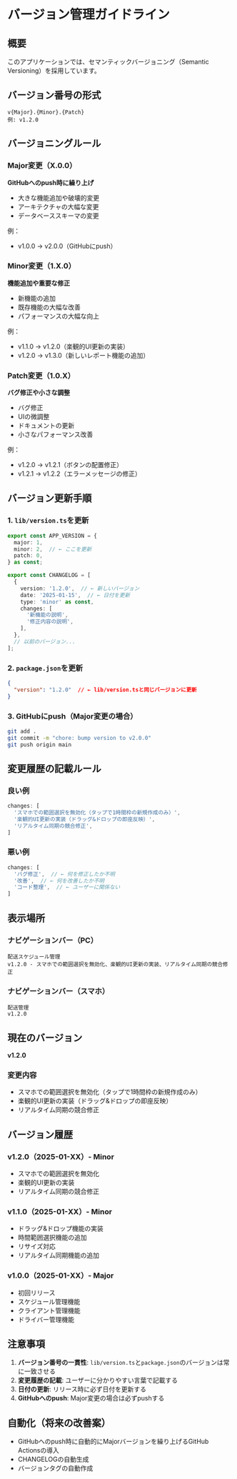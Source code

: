 # バージョン管理ガイドライン

## 概要

このアプリケーションでは、セマンティックバージョニング（Semantic Versioning）を採用しています。

## バージョン番号の形式

```
v{Major}.{Minor}.{Patch}
例: v1.2.0
```

## バージョニングルール

### Major変更（X.0.0）
**GitHubへのpush時に繰り上げ**

- 大きな機能追加や破壊的変更
- アーキテクチャの大幅な変更
- データベーススキーマの変更

例：
- v1.0.0 → v2.0.0（GitHubにpush）

### Minor変更（1.X.0）
**機能追加や重要な修正**

- 新機能の追加
- 既存機能の大幅な改善
- パフォーマンスの大幅な向上

例：
- v1.1.0 → v1.2.0（楽観的UI更新の実装）
- v1.2.0 → v1.3.0（新しいレポート機能の追加）

### Patch変更（1.0.X）
**バグ修正や小さな調整**

- バグ修正
- UIの微調整
- ドキュメントの更新
- 小さなパフォーマンス改善

例：
- v1.2.0 → v1.2.1（ボタンの配置修正）
- v1.2.1 → v1.2.2（エラーメッセージの修正）

## バージョン更新手順

### 1. `lib/version.ts`を更新

```typescript
export const APP_VERSION = {
  major: 1,
  minor: 2,  // ← ここを更新
  patch: 0,
} as const;

export const CHANGELOG = [
  {
    version: '1.2.0',  // ← 新しいバージョン
    date: '2025-01-15',  // ← 日付を更新
    type: 'minor' as const,
    changes: [
      '新機能の説明',
      '修正内容の説明',
    ],
  },
  // 以前のバージョン...
];
```

### 2. `package.json`を更新

```json
{
  "version": "1.2.0"  // ← lib/version.tsと同じバージョンに更新
}
```

### 3. GitHubにpush（Major変更の場合）

```bash
git add .
git commit -m "chore: bump version to v2.0.0"
git push origin main
```

## 変更履歴の記載ルール

### 良い例

```typescript
changes: [
  'スマホでの範囲選択を無効化（タップで1時間枠の新規作成のみ）',
  '楽観的UI更新の実装（ドラッグ&ドロップの即座反映）',
  'リアルタイム同期の競合修正',
]
```

### 悪い例

```typescript
changes: [
  'バグ修正',  // ← 何を修正したか不明
  '改善',  // ← 何を改善したか不明
  'コード整理',  // ← ユーザーに関係ない
]
```

## 表示場所

### ナビゲーションバー（PC）
```
配送スケジュール管理
v1.2.0 - スマホでの範囲選択を無効化、楽観的UI更新の実装、リアルタイム同期の競合修正
```

### ナビゲーションバー（スマホ）
```
配送管理
v1.2.0
```

## 現在のバージョン

**v1.2.0**

### 変更内容
- スマホでの範囲選択を無効化（タップで1時間枠の新規作成のみ）
- 楽観的UI更新の実装（ドラッグ&ドロップの即座反映）
- リアルタイム同期の競合修正

## バージョン履歴

### v1.2.0（2025-01-XX）- Minor
- スマホでの範囲選択を無効化
- 楽観的UI更新の実装
- リアルタイム同期の競合修正

### v1.1.0（2025-01-XX）- Minor
- ドラッグ&ドロップ機能の実装
- 時間範囲選択機能の追加
- リサイズ対応
- リアルタイム同期機能の追加

### v1.0.0（2025-01-XX）- Major
- 初回リリース
- スケジュール管理機能
- クライアント管理機能
- ドライバー管理機能

## 注意事項

1. **バージョン番号の一貫性**: `lib/version.ts`と`package.json`のバージョンは常に一致させる
2. **変更履歴の記載**: ユーザーに分かりやすい言葉で記載する
3. **日付の更新**: リリース時に必ず日付を更新する
4. **GitHubへのpush**: Major変更の場合は必ずpushする

## 自動化（将来の改善案）

- GitHubへのpush時に自動的にMajorバージョンを繰り上げるGitHub Actionsの導入
- CHANGELOGの自動生成
- バージョンタグの自動作成

